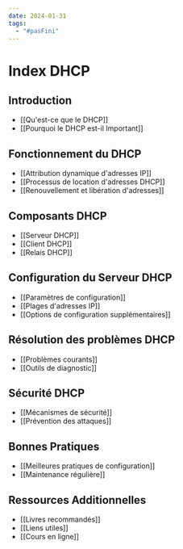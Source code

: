 ```yaml
---
date: 2024-01-31
tags:
  - "#pasFini"
---
```

# Index DHCP

## Introduction
   - [[Qu'est-ce que le DHCP]]
   - [[Pourquoi le DHCP est-il Important]]

## Fonctionnement du DHCP
   - [[Attribution dynamique d'adresses IP]]
   - [[Processus de location d'adresses DHCP]]
   - [[Renouvellement et libération d'adresses]]

## Composants DHCP
   - [[Serveur DHCP]]
   - [[Client DHCP]]
   - [[Relais DHCP]]

## Configuration du Serveur DHCP
   - [[Paramètres de configuration]]
   - [[Plages d'adresses IP]]
   - [[Options de configuration supplémentaires]]

## Résolution des problèmes DHCP
   - [[Problèmes courants]]
   - [[Outils de diagnostic]]

## Sécurité DHCP
   - [[Mécanismes de sécurité]]
   - [[Prévention des attaques]]

## Bonnes Pratiques
   - [[Meilleures pratiques de configuration]]
   - [[Maintenance régulière]]

## Ressources Additionnelles
   - [[Livres recommandés]]
   - [[Liens utiles]]
   - [[Cours en ligne]]
